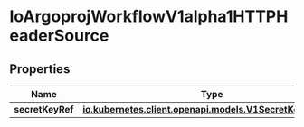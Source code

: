 

# IoArgoprojWorkflowV1alpha1HTTPHeaderSource


## Properties

Name | Type | Description | Notes
------------ | ------------- | ------------- | -------------
**secretKeyRef** | [**io.kubernetes.client.openapi.models.V1SecretKeySelector**](io.kubernetes.client.openapi.models.V1SecretKeySelector.md) |  |  [optional]



